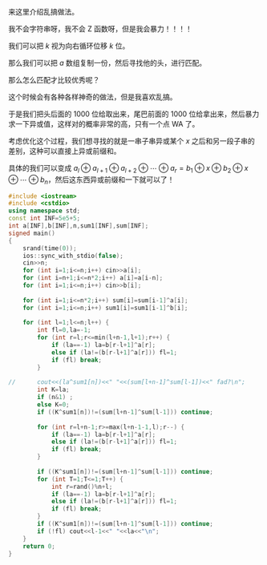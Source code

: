 来这里介绍乱搞做法。

我不会字符串呀，我不会 Z 函数呀，但是我会暴力！！！！

我们可以把 $k$ 视为向右循环位移 $k$ 位。

那么我们可以把 $a$ 数组复制一份，然后寻找他的头，进行匹配。

那么怎么匹配才比较优秀呢？

这个时候会有各种各样神奇的做法，但是我喜欢乱搞。

于是我们把头后面的 $1000$ 位给取出来，尾巴前面的 $1000$ 位给拿出来，然后暴力求一下异或值，这样对的概率非常的高，只有一个点 WA 了。

考虑优化这个过程，我们想寻找的就是一串子串异或某个 $x$ 之后和另一段子串的差别，这种可以直接上异或前缀和。

具体的我们可以变成 $a_l \oplus a_{l+1} \oplus a_{l+2} \oplus \cdots \oplus a_r=b_1 \oplus x \oplus b_2 \oplus x \oplus \cdots \oplus b_n$，然后这东西异或前缀和一下就可以了！

```cpp
#include <iostream>
#include <cstdio>
using namespace std;
const int INF=5e5+5;
int a[INF],b[INF],n,sum1[INF],sum[INF];
signed main()
{
	srand(time(0));
	ios::sync_with_stdio(false);
	cin>>n;
	for (int i=1;i<=n;i++) cin>>a[i];
	for (int i=n+1;i<=n*2;i++) a[i]=a[i-n];
	for (int i=1;i<=n;i++) cin>>b[i];
	
	for (int i=1;i<=n*2;i++) sum[i]=sum[i-1]^a[i];
	for (int i=1;i<=n;i++) sum1[i]=sum1[i-1]^b[i];
	
	for (int l=1;l<=n;l++) {
		int fl=0,la=-1;
		for (int r=l;r<=min(l+n-1,l+1);r++) {
			if (la==-1) la=b[r-l+1]^a[r];
			else if (la!=(b[r-l+1]^a[r])) fl=1;
			if (fl) break;
		}
		
//		cout<<(la^sum1[n])<<" "<<(sum[l+n-1]^sum[l-1])<<" fad?\n"; 
		int K=la;
		if (n&1) ;
		else K=0;
		if ((K^sum1[n])!=(sum[l+n-1]^sum[l-1])) continue;
		
		for (int r=l+n-1;r>=max(l+n-1-1,l);r--) {
			if (la==-1) la=b[r-l+1]^a[r];
			else if (la!=(b[r-l+1]^a[r])) fl=1;
			if (fl) break;
		}
		
		if ((K^sum1[n])!=(sum[l+n-1]^sum[l-1])) continue;
		for (int T=1;T<=1;T++) {
			int r=rand()%n+l;
			if (la==-1) la=b[r-l+1]^a[r];
			else if (la!=(b[r-l+1]^a[r])) fl=1;
			if (fl) break;
		}
		if ((K^sum1[n])!=(sum[l+n-1]^sum[l-1])) continue;
		if (!fl) cout<<l-1<<" "<<la<<"\n";
	}
	return 0;
}
```
